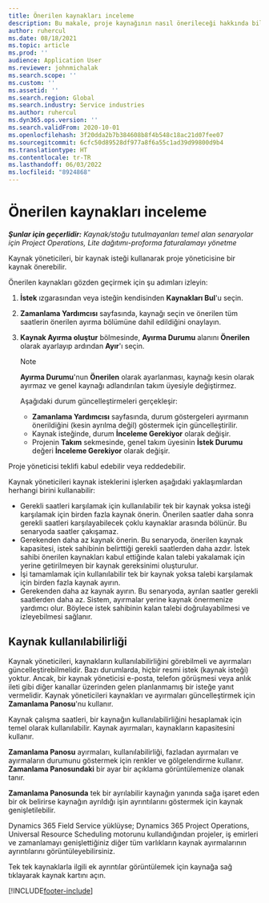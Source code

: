 ```yaml
---
title: Önerilen kaynakları inceleme
description: Bu makale, proje kaynağının nasıl önerileceği hakkında bilgi sağlar.
author: ruhercul
ms.date: 08/18/2021
ms.topic: article
ms.prod: ''
audience: Application User
ms.reviewer: johnmichalak
ms.search.scope: ''
ms.custom: ''
ms.assetid: ''
ms.search.region: Global
ms.search.industry: Service industries
ms.author: ruhercul
ms.dyn365.ops.version: ''
ms.search.validFrom: 2020-10-01
ms.openlocfilehash: 3f20dda2b7b384608b8f4b548c18ac21d07fee07
ms.sourcegitcommit: 6cfc50d89528df977a8f6a55c1ad39d99800d9b4
ms.translationtype: HT
ms.contentlocale: tr-TR
ms.lasthandoff: 06/03/2022
ms.locfileid: "8924868"
---
```

# <a name="review-proposed-resources"></a>Önerilen kaynakları inceleme

_**Şunlar için geçerlidir:** Kaynak/stoğu tutulmayanları temel alan senaryolar için Project Operations, Lite dağıtımı-proforma faturalamayı yönetme_

Kaynak yöneticileri, bir kaynak isteği kullanarak proje yöneticisine bir kaynak önerebilir.

Önerilen kaynakları gözden geçirmek için şu adımları izleyin:

1. **İstek** ızgarasından veya isteğin kendisinden **Kaynakları Bul**'u seçin.
2. **Zamanlama Yardımcısı** sayfasında, kaynağı seçin ve önerilen tüm saatlerin önerilen ayırma bölümüne dahil edildiğini onaylayın.
3. **Kaynak Ayırma oluştur** bölmesinde, **Ayırma Durumu** alanını **Önerilen** olarak ayarlayıp ardından **Ayır**'ı seçin.

    > [!NOTE]
    > **Ayırma Durumu**'nun **Önerilen** olarak ayarlanması, kaynağı kesin olarak ayırmaz ve genel kaynağı adlandırılan takım üyesiyle değiştirmez.

    Aşağıdaki durum güncelleştirmeleri gerçekleşir:

    - **Zamanlama Yardımcısı** sayfasında, durum göstergeleri ayırmanın önerildiğini (kesin ayrılma değil) göstermek için güncelleştirilir.
    - Kaynak isteğinde, durum **İnceleme Gerekiyor** olarak değişir.
    - Projenin **Takım** sekmesinde, genel takım üyesinin **İstek Durumu** değeri **İnceleme Gerekiyor** olarak değişir.

Proje yöneticisi teklifi kabul edebilir veya reddedebilir.

Kaynak yöneticileri kaynak isteklerini işlerken aşağıdaki yaklaşımlardan herhangi birini kullanabilir:

- Gerekli saatleri karşılamak için kullanılabilir tek bir kaynak yoksa isteği karşılamak için birden fazla kaynak önerin. Önerilen saatler daha sonra gerekli saatleri karşılayabilecek çoklu kaynaklar arasında bölünür. Bu senaryoda saatler çakışamaz.
- Gerekenden daha az kaynak önerin. Bu senaryoda, önerilen kaynak kapasitesi, istek sahibinin belirttiği gerekli saatlerden daha azdır. İstek sahibi önerilen kaynakları kabul ettiğinde kalan talebi yakalamak için yerine getirilmeyen bir kaynak gereksinimi oluşturulur.
- İşi tamamlamak için kullanılabilir tek bir kaynak yoksa talebi karşılamak için birden fazla kaynak ayırın.
- Gerekenden daha az kaynak ayırın. Bu senaryoda, ayrılan saatler gerekli saatlerden daha az. Sistem, ayırmalar yerine kaynak önermenize yardımcı olur. Böylece istek sahibinin kalan talebi doğrulayabilmesi ve izleyebilmesi sağlanır.

## <a name="resource-availability"></a>Kaynak kullanılabilirliği

Kaynak yöneticileri, kaynakların kullanılabilirliğini görebilmeli ve ayırmaları güncelleştirebilmelidir. Bazı durumlarda, hiçbir resmi istek (kaynak isteği) yoktur. Ancak, bir kaynak yöneticisi e-posta, telefon görüşmesi veya anlık ileti gibi diğer kanallar üzerinden gelen planlanmamış bir isteğe yanıt vermelidir. Kaynak yöneticileri kaynakları ve ayırmaları güncelleştirmek için **Zamanlama Panosu**'nu kullanır.

Kaynak çalışma saatleri, bir kaynağın kullanılabilirliğini hesaplamak için temel olarak kullanılabilir. Kaynak ayırmaları, kaynakların kapasitesini kullanır.

**Zamanlama Panosu** ayırmaları, kullanılabilirliği, fazladan ayırmaları ve ayırmaların durumunu göstermek için renkler ve gölgelendirme kullanır. **Zamanlama Panosundaki** bir ayar bir açıklama görüntülemenize olanak tanır.

**Zamanlama Panosunda** tek bir ayrılabilir kaynağın yanında sağa işaret eden bir ok belirirse kaynağın ayrıldığı işin ayrıntılarını göstermek için kaynak genişletilebilir.

Dynamics 365 Field Service yüklüyse; Dynamics 365 Project Operations, Universal Resource Scheduling motorunu kullandığından projeler, iş emirleri ve zamanlamayı genişlettiğiniz diğer tüm varlıkların kaynak ayırmalarının ayrıntılarını görüntüleyebilirsiniz.

Tek tek kaynaklarla ilgili ek ayrıntılar görüntülemek için kaynağa sağ tıklayarak kaynak kartını açın.



[!INCLUDE[footer-include](../includes/footer-banner.md)]
